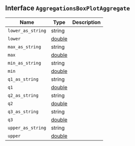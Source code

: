 ## Interface `AggregationsBoxPlotAggregate`

| Name | Type | Description |
| - | - | - |
| `lower_as_string` | string | &nbsp; |
| `lower` | [double](./double.md) | &nbsp; |
| `max_as_string` | string | &nbsp; |
| `max` | [double](./double.md) | &nbsp; |
| `min_as_string` | string | &nbsp; |
| `min` | [double](./double.md) | &nbsp; |
| `q1_as_string` | string | &nbsp; |
| `q1` | [double](./double.md) | &nbsp; |
| `q2_as_string` | string | &nbsp; |
| `q2` | [double](./double.md) | &nbsp; |
| `q3_as_string` | string | &nbsp; |
| `q3` | [double](./double.md) | &nbsp; |
| `upper_as_string` | string | &nbsp; |
| `upper` | [double](./double.md) | &nbsp; |
